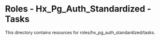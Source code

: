 # Roles - Hx_Pg_Auth_Standardized - Tasks

This directory contains resources for roles/hx_pg_auth_standardized/tasks.
